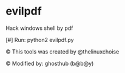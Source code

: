 # evilpdf
Hack windows shell by pdf

[#] Run: python2 evilpdf.py

© This tools was created by @thelinuxchoise

© Modified by: ghosthub (b@b@y)
